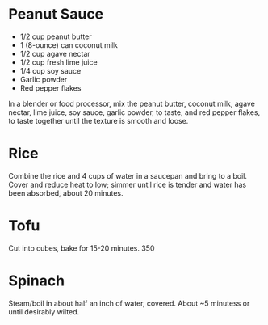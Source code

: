 # Peanut Sauce

* 1/2 cup peanut butter
* 1 (8-ounce) can coconut milk
* 1/2 cup agave nectar
* 1/2 cup fresh lime juice
* 1/4 cup soy sauce
* Garlic powder
* Red pepper flakes

In a blender or food processor, mix the peanut butter, coconut milk, agave nectar, lime juice, soy sauce, garlic powder, to taste, and red pepper flakes, to taste together until the texture is smooth and loose.

# Rice

Combine the rice and 4 cups of water in a saucepan and bring to a boil. Cover and reduce heat to low; simmer until rice is tender and water has been absorbed, about 20 minutes.

# Tofu

Cut into cubes, bake for 15-20 minutes. 350

# Spinach

Steam/boil in about half an inch of water, covered. About ~5 minutess or until desirably wilted.